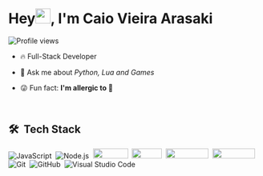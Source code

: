 <h1 align="left">Hey<img src="https://raw.githubusercontent.com/kaueMarques/kaueMarques/master/hi.gif" height="30px">, I'm Caio Vieira Arasaki</h1>
<p align="left"> <img src="https://komarev.com/ghpvc/?username=yuripiresalves&color=yellow" alt="Profile views" /> </p>

- 🔥 Full-Stack Developer

- 💬 Ask me about *Python, Lua and Games*

- 😜 Fun fact: **I'm allergic to 🐝**

<br>

## 🛠 &nbsp;Tech Stack

![JavaScript](https://img.shields.io/badge/-JavaScript-05122A?style=flat&logo=javascript)&nbsp;
![Node.js](https://img.shields.io/badge/-Node.js-05122A?style=flat&logo=node.js)&nbsp;
<img src="https://img.shields.io/badge/python-3670A0?style=for-the-badge&logo=python&logoColor=ffdd54" width="70" height="20">&nbsp;
<img src="https://img.shields.io/badge/-C++-blue?logo=cplusplus" width="60" height="20">&nbsp;
<img src="https://shields.io/badge/MySQL-lightgrey?logo=mysql&style=plastic&logoColor=white&labelColor=blue" width="85" height="20">&nbsp;
<img src="https://img.shields.io/badge/postgresql-4169e1?style=for-the-badge&logo=postgresql&logoColor=black" width="85" height="20">&nbsp;
![Git](https://img.shields.io/badge/-Git-05122A?style=flat&logo=git)&nbsp;
![GitHub](https://img.shields.io/badge/-GitHub-05122A?style=flat&logo=github)&nbsp;
![Visual Studio Code](https://img.shields.io/badge/-Visual%20Studio%20Code-05122A?style=flat&logo=visual-studio-code&logoColor=007ACC)&nbsp;
